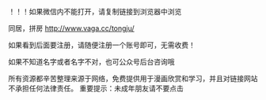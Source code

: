 ！！！如果微信内不能打开，请复制链接到浏览器中浏览

同居，拼房  http://www.vaga.cc/tongju/

如果看到后面要注册，请随便注册一个账号即可，无需收费！

如果不知道名字或者名字不对，也可公众号后台咨询哦

所有资源都辛苦整理来源于网络，免费提供用于漫画欣赏和学习，并且对链接网站不承担任何法律责任。 重要提示：未成年朋友请不要点击
